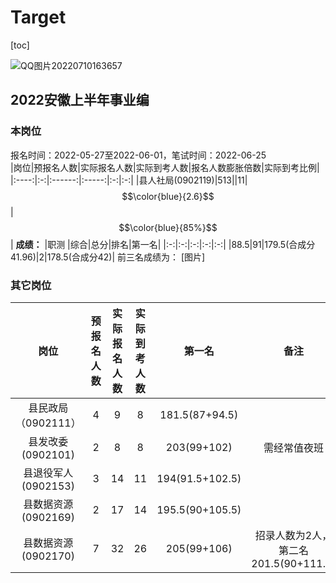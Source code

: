 # Target

[toc]

![QQ图片20220710163657](https://user-images.githubusercontent.com/56404426/178137590-cb8918d5-1858-4a21-b83f-89ffb279881f.png)

## 2022安徽上半年事业编

### 本岗位

报名时间：2022-05-27至2022-06-01，笔试时间：2022-06-25  
|岗位|预报名人数|实际报名人数|实际到考人数|报名人数膨胀倍数|实际到考比例|
|:----:|:-:|:------:|:-----:|:-:|:-:|
|县人社局(0902119)|513||11|$$\color{blue}{2.6}$$|$$\color{blue}{85%}$$|
**成绩：**
|职测 |综合|总分|排名|第一名|
|:-:|:-:|:-:|:-:|:-:|
|88.5|91|179.5(合成分41.96)|2|178.5(合成分42)|
前三名成绩为：
[图片]

### 其它岗位

|岗位|预报名人数|实际报名人数|实际到考人数|第一名|备注|报名人数膨胀倍数|实际到考比例|
|:--------:|:-----:|:----:|:-:|:-:|:-:|:-:|:-:|
|县民政局（0902111）|4|9|8|181.5(87+94.5)||$\color{blue}{2.25}$|$\color{blue}{88.8\%}$|
|县发改委(0902101)|2|8|8|203(99+102)|需经常值夜班|$\color{blue}{4}$|$\color{blue}{100\%}$|
|县退役军人(0902153)|3|14|11|194(91.5+102.5)||$\color{blue}{4.67}$|$\color{blue}{78.6\%}$|
|县数据资源(0902169)|2|17|14|195.5(90+105.5)||$\color{blue}{8.5}$|$\color{blue}{82.4\%}$|
|县数据资源(0902170)|7|32|26|205(99+106)|招录人数为2人，第二名201.5(90+111.5)|$\color{blue}{4.57}$|$\color{blue}{81\%}$|